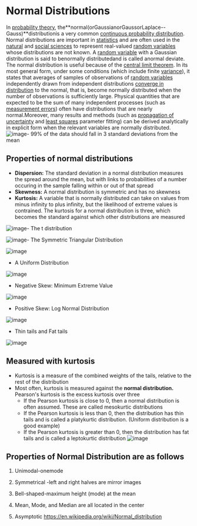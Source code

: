 # Normal Distributions

In [probability theory](https://en.wikipedia.org/wiki/Probability_theory), the**normal(orGaussianorGaussorLaplace--Gauss)**distributionis a very common [continuous probability distribution](https://en.wikipedia.org/wiki/Continuous_probability_distribution). Normal distributions are important in [statistics](https://en.wikipedia.org/wiki/Statistics) and are often used in the [natural](https://en.wikipedia.org/wiki/Natural_science) and [social sciences](https://en.wikipedia.org/wiki/Social_science) to represent real-valued [random variables](https://en.wikipedia.org/wiki/Random_variable) whose distributions are not known. A [random variable](https://en.wikipedia.org/wiki/Random_variable) with a Gaussian distribution is said to benormally distributedand is called anormal deviate.
The normal distribution is useful because of the [central limit theorem](https://en.wikipedia.org/wiki/Central_limit_theorem). In its most general form, under some conditions (which include finite [variance](https://en.wikipedia.org/wiki/Variance)), it states that averages of samples of observations of [random variables](https://en.wikipedia.org/wiki/Random_variables) independently drawn from independent distributions [converge in distribution](https://en.wikipedia.org/wiki/Convergence_in_distribution) to the normal, that is, become normally distributed when the number of observations is sufficiently large. Physical quantities that are expected to be the sum of many independent processes (such as [measurement errors](https://en.wikipedia.org/wiki/Measurement_error)) often have distributions that are nearly normal.Moreover, many results and methods (such as [propagation of uncertainty](https://en.wikipedia.org/wiki/Propagation_of_uncertainty) and [least squares](https://en.wikipedia.org/wiki/Least_squares) parameter fitting) can be derived analytically in explicit form when the relevant variables are normally distributed.
![image](../../media/Normal-Distributions-image1.jpg)- 99% of the data should fall in 3 standard deviations from the mean

## Properties of normal distributions

- **Dispersion:** The standard deviation in a normal distribution measures the spread around the mean, but with links to probabilities of a number occuring in the sample falling within or out of that spread
- **Skewness:** A normal distribution is symmetric and has no skewness
- **Kurtosis:** A variable that is normally distributed can take on values from minus infinity to plus infinity, but the likelihood of extreme values is contrained. The kurtosis for a normal distribution is three, which becomes the standard against which other distributions are measured

![image](../../media/Normal-Distributions-image2.jpg)- The t distribution

![image](../../media/Normal-Distributions-image3.jpg)- The Symmetric Triangular Distribution

![image](../../media/Normal-Distributions-image4.jpg)

- A Uniform Distribution

![image](../../media/Normal-Distributions-image5.jpg)

- Negative Skew: Minimum Extreme Value

![image](../../media/Normal-Distributions-image6.jpg)

- Positive Skew: Log Normal Distribution

![image](../../media/Normal-Distributions-image7.jpg)

- Thin tails and Fat tails

![image](../../media/Normal-Distributions-image8.jpg)

## Measured with kurtosis

- Kurtosis is a measure of the combined weights of the tails, relative to the rest of the distribution
- Most often, kurtosis is measured against the **normal distribution.** Pearson's kurtosis is the excess kurtosis over three
  - If the Pearson kurtosis is close to 0, then a normal distribution is often assumed. These are called mesokurtic distributions
  - If the Pearson kurtosis is less than 0, then the distribution has thin tails and is called a platykurtic distribution. (Uniform distribution is a good example)
  - If the Pearson kurtosis is greater than 0, then the distribution has fat tails and is called a leptokurtic distribution
![image](../../media/Normal-Distributions-image9.jpg)

## Properties of Normal Distribution are as follows

1. Unimodal-onemode

2. Symmetrical -left and right halves are mirror images

3. Bell-shaped-maximum height (mode) at the mean

4. Mean, Mode, and Median are all located in the center

5. Asymptotic
<https://en.wikipedia.org/wiki/Normal_distribution>
